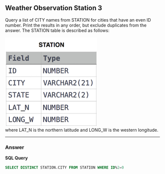 ## Weather Observation Station 3
Query a list of CITY names from STATION for cities that have an even ID number. Print the results in any order, but exclude duplicates from the answer.
The STATION table is described as follows:

![Alt text](../Image/Weather_Observation_Station_1.png)
<br/>
where LAT_N is the northern latitude and LONG_W is the western longitude.

****

### Answer

**SQL Query**

```sql
SELECT DISTINCT STATION.CITY FROM STATION WHERE ID%2=0
```
